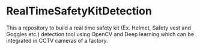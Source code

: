 # RealTimeSafetyKitDetection
This a repository to build a real time safety kit (Ex. Helmet, Safety vest and Goggles etc.) detection tool using OpenCV and Deep learning which can be integrated in CCTV cameras of a factory. 
